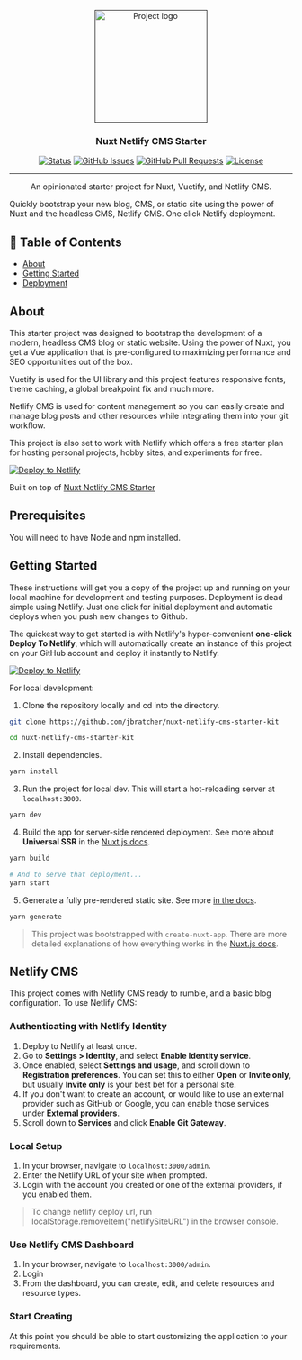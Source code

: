 <p align="center">
  <a href="" rel="noopener">
 <img width=200px height=200px src="https://i.imgur.com/D7cl5kX.png" alt="Project logo"></a>
</p>

<h3 align="center">Nuxt Netlify CMS Starter</h3>

<div align="center">

[![Status](https://img.shields.io/badge/status-active-success.svg)]()
[![GitHub Issues](https://img.shields.io/github/issues/jbratcher/nuxt-netlify-cms-starter-kit.svg)](https://github.com/jbratcher/nuxt-netlify-cms-starter-kit/issues)
[![GitHub Pull Requests](https://img.shields.io/github/issues-pr/jbratcher/nuxt-netlify-cms-starter-kit.svg)](https://github.com/jbratcher/nuxt-netlify-cms-starter-kit/pulls)
[![License](https://img.shields.io/badge/license-MIT-blue.svg)](/LICENSE)

</div>

---

<p align="center">An opinionated starter project for Nuxt, Vuetify, and Netlify CMS.

Quickly bootstrap your new blog, CMS, or static site using the power of Nuxt and the headless CMS, Netlify CMS. One click Netlify deployment.
<br>

</p>

## 📝 Table of Contents

- [About](#about)
- [Getting Started](#getting_started)
- [Deployment](#deployment)

## About <a name = "about"></a>

This starter project was designed to bootstrap the development of a modern, headless CMS blog or static website. Using the power of Nuxt, you get a Vue application that is pre-configured to maximizing performance and SEO opportunities out of the box.

Vuetify is used for the UI library and this project features responsive fonts, theme caching, a global breakpoint fix and much more.

Netlify CMS is used for content management so you can easily create and manage blog posts and other resources while integrating them into your git workflow.

This project is also set to work with Netlify which offers a free starter plan for hosting personal projects, hobby sites, and experiments for free.

[![Deploy to Netlify](https://www.netlify.com/img/deploy/button.svg)](https://app.netlify.com/start/deploy?repository=https://github.com/jbratcher/nuxt-netlify-cms-starter-kit)

Built on top of [Nuxt Netlify CMS Starter](https://github.com/xdesro/nuxt-netlify-cms-starter)

## Prerequisites

You will need to have Node and npm installed.

## Getting Started <a name = "getting_started"></a>

These instructions will get you a copy of the project up and running on your local machine for development and testing purposes. Deployment is dead simple using Netlify. Just one click for initial deployment and automatic deploys when you push new changes to Github.

The quickest way to get started is with Netlify's hyper-convenient **one-click Deploy To Netlify**, which will automatically create an instance of this project on your GitHub account and deploy it instantly to Netlify.

[![Deploy to Netlify](https://www.netlify.com/img/deploy/button.svg)](https://app.netlify.com/start/deploy?repository=https://github.com/jbratcher/nuxt-netlify-cms-starter-kit)

For local development:

1. Clone the repository locally and cd into the directory.

```bash
git clone https://github.com/jbratcher/nuxt-netlify-cms-starter-kit

cd nuxt-netlify-cms-starter-kit
```

2. Install dependencies.

```bash
yarn install
```

3. Run the project for local dev. This will start a hot-reloading server at `localhost:3000`.

```bash
yarn dev
```

4. Build the app for server-side rendered deployment. See more about **Universal SSR** in the [Nuxt.js docs](https://nuxtjs.org/guide#server-rendered-universal-ssr-).

```bash
yarn build

# And to serve that deployment...
yarn start
```

5. Generate a fully pre-rendered static site. See more [in the docs](https://nuxtjs.org/guide#static-generated-pre-rendering-).

```bash
yarn generate
```

> This project was bootstrapped with `create-nuxt-app`. There are more detailed explanations of how everything works in the [Nuxt.js docs](https://nuxtjs.org).

## Netlify CMS

This project comes with Netlify CMS ready to rumble, and a basic blog configuration. To use Netlify CMS:

### Authenticating with Netlify Identity

1. Deploy to Netlify at least once.
2. Go to **Settings > Identity**, and select **Enable Identity service**.
3. Once enabled, select **Settings and usage**, and scroll down to **Registration preferences**. You can set this to either **Open** or **Invite only**, but usually **Invite only** is your best bet for a personal site.
4. If you don't want to create an account, or would like to use an external provider such as GitHub or Google, you can enable those services under **External providers**.
5. Scroll down to **Services** and click **Enable Git Gateway**.

### Local Setup

1. In your browser, navigate to `localhost:3000/admin`.
2. Enter the Netlify URL of your site when prompted.
3. Login with the account you created or one of the external providers, if you enabled them.

> To change netlify deploy url, run localStorage.removeItem("netlifySiteURL") in the browser console.

### Use Netlify CMS Dashboard

1. In your browser, navigate to `localhost:3000/admin`.
2. Login
3. From the dashboard, you can create, edit, and delete resources and resource types.

### Start Creating

At this point you should be able to start customizing the application to your requirements.
